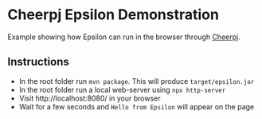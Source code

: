 # Cheerpj Epsilon Demonstration

Example showing how Epsilon can run in the browser through [Cheerpj](https://labs.leaningtech.com/cheerpj3).

## Instructions

- In the root folder run `mvn package`. This will produce `target/epsilon.jar`
- In the root folder run a local web-server using `npx http-server`
- Visit http://localhost:8080/ in your browser
- Wait for a few seconds and `Hello from Epsilon` will appear on the page